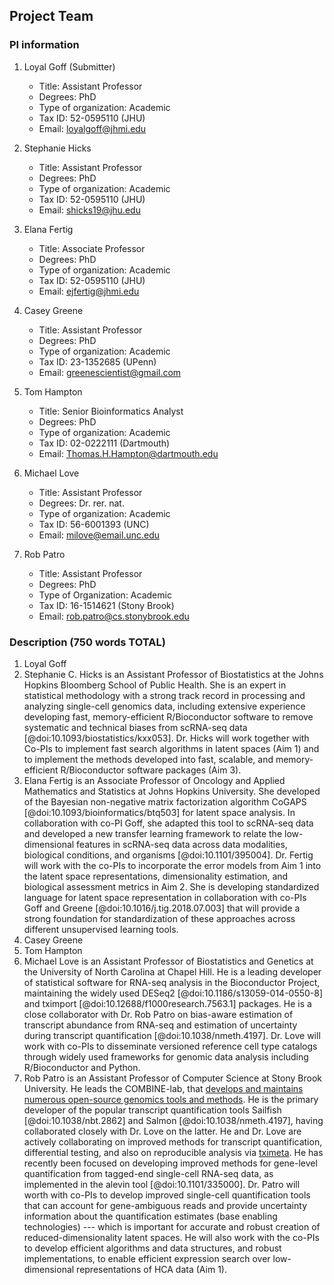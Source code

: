 ## Project Team

### PI information

1. Loyal Goff (Submitter)

    * Title: Assistant Professor
    * Degrees: PhD
    * Type of organization: Academic
    * Tax ID: 52-0595110 (JHU)
    * Email: loyalgoff@jhmi.edu

2. Stephanie Hicks

    * Title: Assistant Professor
    * Degrees: PhD
    * Type of organization: Academic
    * Tax ID: 52-0595110 (JHU)
    * Email: shicks19@jhu.edu

3. Elana Fertig

    * Title: Associate Professor
    * Degrees: PhD
    * Type of organization: Academic
    * Tax ID: 52-0595110 (JHU)
    * Email: ejfertig@jhmi.edu

4. Casey Greene

    * Title: Assistant Professor
    * Degrees: PhD
    * Type of organization: Academic
    * Tax ID: 23-1352685 (UPenn)
    * Email: greenescientist@gmail.com

5. Tom Hampton

    * Title: Senior Bioinformatics Analyst
    * Degrees: PhD
    * Type of organization: Academic
    * Tax ID: 02-0222111 (Dartmouth)
    * Email: Thomas.H.Hampton@dartmouth.edu

6. Michael Love

    * Title: Assistant Professor
    * Degrees: Dr. rer. nat.
    * Type of organization: Academic
    * Tax ID: 56-6001393 (UNC)
    * Email: milove@email.unc.edu

7. Rob Patro
    * Title: Assistant Professor
    * Degrees: PhD
    * Type of Organization: Academic
    * Tax ID: 16-1514621 (Stony Brook)
    * Email: rob.patro@cs.stonybrook.edu


### Description (750 words TOTAL)

1. Loyal Goff
2. Stephanie C. Hicks is an Assistant Professor of Biostatistics at the Johns Hopkins Bloomberg School of Public Health. She is an expert in statistical methodology with a strong track record in processing and analyzing single-cell genomics data, including extensive experience developing fast, memory-efficient R/Bioconductor software to remove systematic and technical biases from scRNA-seq data [@doi:10.1093/biostatistics/kxx053]. Dr. Hicks will work together with Co-PIs to implement fast search algorithms in latent spaces (Aim 1) and to implement the methods developed into fast, scalable, and memory-efficient R/Bioconductor software packages (Aim 3).
3. Elana Fertig is an Associate Professor of Oncology and Applied Mathematics and Statistics at Johns Hopkins University. She developed of the Bayesian non-negative matrix factorization algorithm CoGAPS [@doi:10.1093/bioinformatics/btq503] for latent space analysis. In collaboration with co-PI Goff, she adapted this tool to scRNA-seq data and developed a new transfer learning framework to relate the low-dimensional features in scRNA-seq data across data modalities, biological conditions, and organisms [@doi:10.1101/395004]. Dr. Fertig will work with the co-PIs to incorporate the error models from Aim 1 into the latent space representations, dimensionality estimation, and biological assessment metrics in Aim 2. She is developing standardized language for latent space representation in collaboration with co-PIs Goff and Greene [@doi:10.1016/j.tig.2018.07.003] that will provide a strong foundation for standardization of these approaches across different unsupervised learning tools.
4. Casey Greene
5. Tom Hampton
6. Michael Love is an Assistant Professor of Biostatistics and Genetics at the University of North Carolina at Chapel Hill. He is a leading developer of statistical software for RNA-seq analysis in the Bioconductor Project, maintaining the widely used DESeq2 [@doi:10.1186/s13059-014-0550-8] and tximport [@doi:10.12688/f1000research.7563.1] packages. He is a close collaborator with Dr. Rob Patro on bias-aware estimation of transcript abundance from RNA-seq and estimation of uncertainty during transcript quantification [@doi:10.1038/nmeth.4197]. Dr. Love will work with co-PIs to disseminate versioned reference cell type catalogs through widely used frameworks for genomic data analysis including R/Bioconductor and Python.
7. Rob Patro is an Assistant Professor of Computer Science at Stony Brook University.  He leads the COMBINE-lab, that [develops and maintains numerous open-source genomics tools and methods](https://github.com/COMBINE-lab).  He is the primary developer of the popular transcript quantification tools Sailfish [@doi:10.1038/nbt.2862] and Salmon [@doi:10.1038/nmeth.4197], having collaborated closely with Dr. Love on the latter. He and Dr. Love are actively collaborating on improved methods for transcript quantification, differential testing, and also on reproducible analysis via [tximeta](https://github.com/mikelove/tximeta). He has recently been focused on developing improved methods for gene-level quantification from tagged-end single-cell RNA-seq data, as implemented in the alevin tool [@doi:10.1101/335000]. Dr. Patro will worth with co-PIs to develop improved single-cell quantification tools that can account for gene-ambiguous reads and provide uncertainty information about the quantification estimates (base enabling technologies) --- which is important for accurate and robust creation of reduced-dimensionality latent spaces.  He will also work with the co-PIs to develop efficient algorithms and data structures, and robust implementations, to enable efficient expression search over low-dimensional representations of HCA data (Aim 1).
